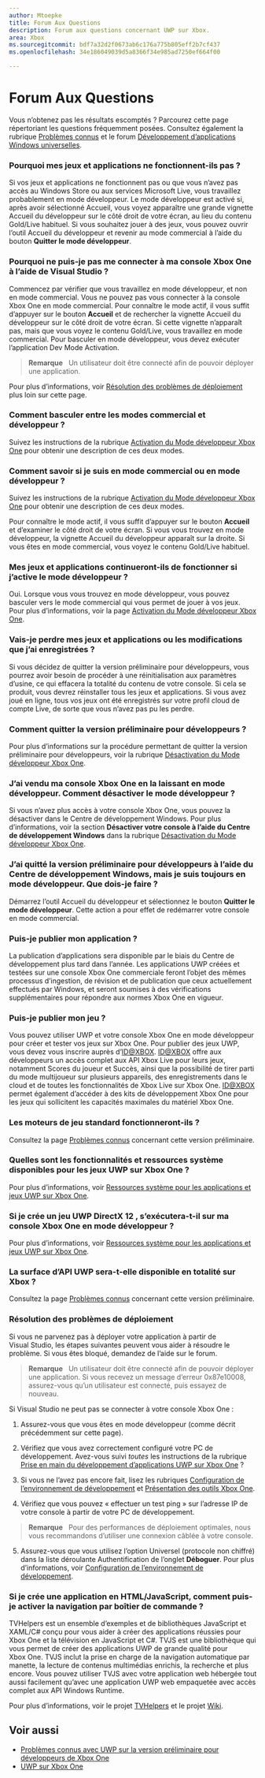 ```yaml
---
author: Mtoepke
title: Forum Aux Questions
description: Forum aux questions concernant UWP sur Xbox.
area: Xbox
ms.sourcegitcommit: bdf7a32d2f0673ab6c176a775b805eff2b7cf437
ms.openlocfilehash: 34e186049039d5a8366f34e985ad7250ef664f00

---
```


# Forum Aux Questions

Vous n’obtenez pas les résultats escomptés ? Parcourez cette page répertoriant les questions fréquemment posées. Consultez également la rubrique [Problèmes connus](known-issues.md) et le forum [Développement d’applications Windows universelles](https://social.msdn.microsoft.com/Forums/windowsapps/en-US/home?forum=wpdevelop). 

### Pourquoi mes jeux et applications ne fonctionnent-ils pas ?

Si vos jeux et applications ne fonctionnent pas ou que vous n’avez pas accès au Windows Store ou aux services Microsoft Live, vous travaillez probablement en mode développeur. Le mode développeur est activé si, après avoir sélectionné Accueil, vous voyez apparaître une grande vignette Accueil du développeur sur le côté droit de votre écran, au lieu du contenu Gold/Live habituel. Si vous souhaitez jouer à des jeux, vous pouvez ouvrir l’outil Accueil du développeur et revenir au mode commercial à l’aide du bouton **Quitter le mode développeur**.

### Pourquoi ne puis-je pas me connecter à ma console Xbox One à l’aide de Visual Studio ?

Commencez par vérifier que vous travaillez en mode développeur, et non en mode commercial. Vous ne pouvez pas vous connecter à la console Xbox One en mode commercial. Pour connaître le mode actif, il vous suffit d’appuyer sur le bouton **Accueil** et de rechercher la vignette Accueil du développeur sur le côté droit de votre écran. Si cette vignette n’apparaît pas, mais que vous voyez le contenu Gold/Live, vous travaillez en mode commercial. Pour basculer en mode développeur, vous devez exécuter l’application Dev Mode Activation.

> **Remarque** &nbsp;&nbsp;Un utilisateur doit être connecté afin de pouvoir déployer une application.

Pour plus d’informations, voir [Résolution des problèmes de déploiement](frequently-asked-questions.md#fixing-deployment-failures) plus loin sur cette page.

### Comment basculer entre les modes commercial et développeur ?

Suivez les instructions de la rubrique [Activation du Mode développeur Xbox One](devkit-activation.md) pour obtenir une description de ces deux modes.

### Comment savoir si je suis en mode commercial ou en mode développeur ?

Suivez les instructions de la rubrique [Activation du Mode développeur Xbox One](devkit-activation.md) pour obtenir une description de ces deux modes. 

Pour connaître le mode actif, il vous suffit d’appuyer sur le bouton **Accueil** et d’examiner le côté droit de votre écran. Si vous vous trouvez en mode développeur, la vignette Accueil du développeur apparaît sur la droite. Si vous êtes en mode commercial, vous voyez le contenu Gold/Live habituel.

### Mes jeux et applications continueront-ils de fonctionner si j’active le mode développeur ?

Oui. Lorsque vous vous trouvez en mode développeur, vous pouvez basculer vers le mode commercial qui vous permet de jouer à vos jeux. Pour plus d’informations, voir la page [Activation du Mode développeur Xbox One](devkit-activation.md). 

<!-- > **CAUTION**&nbsp;&nbsp;The Xbox Developer Preview System Update includes experimental and early pre-release software. 
This means that some popular games and apps will not work as expected and you may experience occasional crashes and data loss. -->

### Vais-je perdre mes jeux et applications ou les modifications que j’ai enregistrées ?

Si vous décidez de quitter la version préliminaire pour développeurs, vous pourrez avoir besoin de procéder à une réinitialisation aux paramètres d’usine, ce qui effacera la totalité du contenu de votre console. Si cela se produit, vous devrez réinstaller tous les jeux et applications. Si vous avez joué en ligne, tous vos jeux ont été enregistrés sur votre profil cloud de compte Live, de sorte que vous n’avez pas pu les perdre.

### Comment quitter la version préliminaire pour développeurs ?

Pour plus d’informations sur la procédure permettant de quitter la version préliminaire pour développeurs, voir la rubrique [Désactivation du Mode développeur Xbox One](devkit-deactivation.md).

### J’ai vendu ma console Xbox One en la laissant en mode développeur. Comment désactiver le mode développeur ?

Si vous n’avez plus accès à votre console Xbox One, vous pouvez la désactiver dans le Centre de développement Windows. Pour plus d’informations, voir la section **Désactiver votre console à l’aide du Centre de développement Windows** dans la rubrique [Désactivation du Mode développeur Xbox One](devkit-deactivation.md#deactivate-your-console-through-windows-dev-center).

### J’ai quitté la version préliminaire pour développeurs à l’aide du Centre de développement Windows, mais je suis toujours en mode développeur. Que dois-je faire ?

Démarrez l’outil Accueil du développeur et sélectionnez le bouton **Quitter le mode développeur**. Cette action a pour effet de redémarrer votre console en mode commercial. 

### Puis-je publier mon application ?

La publication d’applications sera disponible par le biais du Centre de développement plus tard dans l’année. Les applications UWP créées et testées sur une console Xbox One commerciale feront l’objet des mêmes processus d’ingestion, de révision et de publication que ceux actuellement effectués par Windows, et seront soumises à des vérifications supplémentaires pour répondre aux normes Xbox One en vigueur.

### Puis-je publier mon jeu ?

Vous pouvez utiliser UWP et votre console Xbox One en mode développeur pour créer et tester vos jeux sur Xbox One. Pour publier des jeux UWP, vous devez vous inscrire auprès d’[ID@XBOX](http://www.xbox.com/en-us/Developers/id). 
[ID@XBOX](http://www.xbox.com/en-us/Developers/id) offre aux développeurs un accès complet aux API Xbox Live pour leurs jeux, notamment Scores du joueur et Succès, ainsi que la possibilité de tirer parti du mode multijoueur sur plusieurs appareils, des enregistrements dans le cloud et de toutes les fonctionnalités de Xbox Live sur Xbox One. 
[ID@XBOX](http://www.xbox.com/en-us/Developers/id) permet également d’accéder à des kits de développement Xbox One pour les jeux qui sollicitent les capacités maximales du matériel Xbox One.

### Les moteurs de jeu standard fonctionneront-ils ?

Consultez la page [Problèmes connus](known-issues.md) concernant cette version préliminaire.

### Quelles sont les fonctionnalités et ressources système disponibles pour les jeux UWP sur Xbox One ? 

Pour plus d’informations, voir [Ressources système pour les applications et jeux UWP sur Xbox One](system-resource-allocation.md).

### Si je crée un jeu UWP DirectX 12 , s’exécutera-t-il sur ma console Xbox One en mode développeur ?

Pour plus d’informations, voir [Ressources système pour les applications et jeux UWP sur Xbox One](system-resource-allocation.md).

### La surface d’API UWP sera-t-elle disponible en totalité sur Xbox ?

Consultez la page [Problèmes connus](known-issues.md) concernant cette version préliminaire.

### Résolution des problèmes de déploiement

Si vous ne parvenez pas à déployer votre application à partir de Visual Studio, les étapes suivantes peuvent vous aider à résoudre le problème. Si vous êtes bloqué, demandez de l’aide sur le forum.

> **Remarque** &nbsp;&nbsp;Un utilisateur doit être connecté afin de pouvoir déployer une application. Si vous recevez un message d’erreur 0x87e10008, assurez-vous qu’un utilisateur est connecté, puis essayez de nouveau.

Si Visual Studio ne peut pas se connecter à votre console Xbox One :

1. Assurez-vous que vous êtes en mode développeur (comme décrit précédemment sur cette page).
2. Vérifiez que vous avez correctement configuré votre PC de développement. Avez-vous suivi *toutes* les instructions de la rubrique [Prise en main du développement d’applications UWP sur Xbox One](getting-started.md) ? 

3. Si vous ne l’avez pas encore fait, lisez les rubriques [Configuration de l’environnement de développement](development-environment-setup.md) et [Présentation des outils Xbox One](introduction-to-xbox-tools.md).

4. Vérifiez que vous pouvez « effectuer un test ping » sur l’adresse IP de votre console à partir de votre PC de développement.
> **Remarque** &nbsp;&nbsp;Pour des performances de déploiement optimales, nous vous recommandons d’utiliser une connexion câblée à votre console.

5. Assurez-vous que vous utilisez l’option Universel (protocole non chiffré) dans la liste déroulante Authentification de l’onglet **Déboguer**. Pour plus d’informations, voir [Configuration de l’environnement de développement](development-environment-setup.md).

<!--6. Make sure you are not hitting a PIN pairing issue; see "Visual Studio/Xbox PIN pairing failures" in the [Known Issues](known-issues.md) topic.-->

<!--
If Visual Studio can connect, but deployment is failing (for example you get this error message: "DEP0700 : Registration of the app failed.(0x80073cf9)"):

1. Make sure that your app is not installed by uninstalling it from the Collections app in the Xbox One shell. 

> **Note**&nbsp;&nbsp;Uninstalling your app from Windows Device Portal (WDP) will not resolve the issue.

2. If your issues persist, uninstall your app or game in the Collections app, leave Developer Mode, restart to Retail Mode, and then switch back to Developer Mode. 
This will clear Dev Storage.

3. If your issues persist, follow the steps above and then use **Reset and keep my games & apps** to delete any stored state on your Xbox One. 
Go to Settings > System > Console info & updates > Reset console, and select the **Reset and keep my games & apps** button.

> **Caution**&nbsp;&nbsp;Doing this will delete all saved settings on your Xbox One including wireless settings, user accounts and any game progress that has not been saved to cloud storage.

> **Caution**&nbsp;&nbsp;DO NOT select the **Reset and remove everything** button.
This will delete all of your games, apps, settings and content, deactivate Developer Mode, and remove you console from the Developer Preview group.
-->

### Si je crée une application en HTML/JavaScript, comment puis-je activer la navigation par boîtier de commande ?

TVHelpers est un ensemble d’exemples et de bibliothèques JavaScript et XAML/C# conçu pour vous aider à créer des applications réussies pour Xbox One et la télévision en JavaScript et C#. TVJS est une bibliothèque qui vous permet de créer des applications UWP de grande qualité pour Xbox One. TVJS inclut la prise en charge de la navigation automatique par manette, la lecture de contenus multimédias enrichis, la recherche et plus encore. Vous pouvez utiliser TVJS avec votre application web hébergée tout aussi facilement qu’avec une application UWP web empaquetée avec accès complet aux API Windows Runtime.

Pour plus d’informations, voir le projet [TVHelpers](https://github.com/Microsoft/TVHelpers) et le projet [Wiki](https://github.com/Microsoft/TVHelpers/wiki).

## Voir aussi
- [Problèmes connus avec UWP sur la version préliminaire pour développeurs de Xbox One](known-issues.md)
- [UWP sur Xbox One](index.md)



<!--HONumber=Jun16_HO4-->


